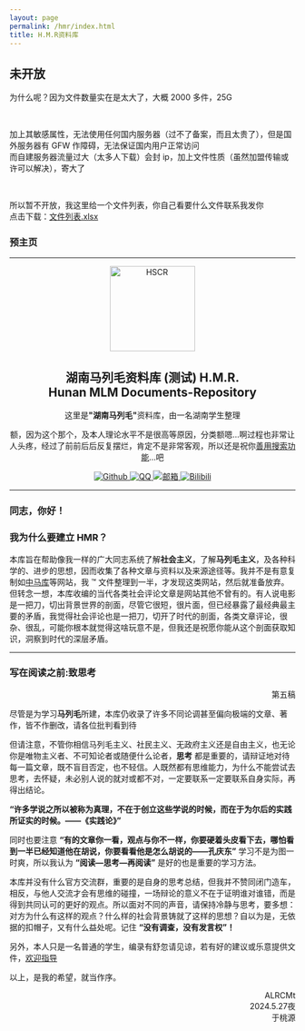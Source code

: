 ```yaml
---
layout: page
permalink: /hmr/index.html
title: H.M.R资料库
---
```


## 未开放

为什么呢？因为文件数量实在是太大了，大概 2000 多件，25G

<br />

加上其敏感属性，无法使用任何国内服务器（过不了备案，而且太贵了），但是国外服务器有 GFW 作障碍，无法保证国内用户正常访问  
而自建服务器流量过大（太多人下载）会封 ip，加上文件性质（虽然加盟传输或许可以解决），寄大了

<br />

所以暂不开放，我这里给一个文件列表，你自己看要什么文件联系我发你  
点击下载：[文件列表.xlsx](https://raw.githubusercontent.com/ALRCMt/ALRCMt.github.io/refs/heads/main/file/%E6%96%87%E4%BB%B6%E5%88%97%E8%A1%A8.xlsx)

### 预主页
<hr />
<div align="CENTER">
  <img src="https://alrcmt.github.io/images/logo/hmr.jpg" alt="HSCR" width="150px"/>
</div>

<div align="center">
  <h2 align="center">湖南马列毛资料库 (测试) H.M.R.<br />Hunan MLM Documents-Repository</h2>

  <p>这里是<strong>"湖南马列毛"</strong>资料库，由一名湖南学生整理</p>

  <p>额，因为这个那个，及本人理论水平不是很高等原因，分类额嗯...啊过程也非常让人头疼，经过了前前后后反复摆烂，肯定不是非常客观，所以还是祝你<u>善用搜索功能</u>...吧</p>

  <p>
    <a href="https://github.com/ALRCMt">
      <img src="https://img.shields.io/badge/Github-ALRCMt-black.svg" alt="Github" />
    </a>
    <a href="https://qm.qq.com/q/4uVkK9nRPW?personal_qrcode_source=3">
      <img src="https://img.shields.io/badge/QQ-ALRCMt-white.svg" alt="QQ" />
    </a>
    <a href="mailto:b122330417@163.com">
      <img src="https://img.shields.io/badge/邮箱-b122330417@163.com-orange.svg" alt="邮箱" />
    </a>
    <a href="https://space.bilibili.com/483215864?spm_id_from=333.1007.0.0">
      <img src="https://img.shields.io/badge/Bilibili-ALRC_Mt-pink.svg" alt="Bilibili" />
    </a>
  </p>
</div>

<hr />

<h3>同志，你好！</h3>

<h3>我为什么要建立 HMR？</h3>

<p>本库旨在帮助像我一样的广大同志系统了解<strong>社会主义</strong>，了解<strong>马列毛主义</strong>，及各种科学的、进步的思想，因而收集了各种文章与资料以及来源途径等。我并不是有意复制如<a href="https://www.marxists.org">中马库</a>等网站，我 ™ 文件整理到一半，才发现这类网站，然后就准备放弃。但转念一想，本库收编的当代各类社会评论文章是网站其他不曾有的。有人说电影是一把刀，切出背景世界的剖面，尽管它很短，很片面，但已经暴露了最经典最主要的矛盾，我觉得社会评论也是一把刀，切开了时代的剖面，各类文章评论，很杂、很乱，可能你根本就觉得这啥玩意不是，但我还是祝愿你能从这个剖面获取知识，洞察到时代的深层矛盾。</p>

<hr />

<h3>写在阅读之前:致思考</h3>

<div align="right">
  <p align="right">第五稿</p>
</div>

<p>尽管是为学习<strong>马列毛</strong>所建，本库仍收录了许多不同论调甚至偏向极端的文章、著作，皆不作删改，请各位批判看到待</p>

<p>但请注意，不管你相信马列毛主义、社民主义、无政府主义还是自由主义，也无论你是唯物主义者、不可知论者或随便什么论者，<strong>思考</strong> 都是重要的，请辩证地对待每一篇文章，既不盲目否定，也不轻信。人既然都有思维能力，为什么不能尝试去思考，去怀疑，未必别人说的就对或都不对，一定要联系一定要联系自身实际，再得出结论。</p>

<p><strong>“许多学说之所以被称为真理，不在于创立这些学说的时候，而在于为尔后的实践所证实的时候。——《实践论》”</strong></p>

<p>同时也要注意 <strong>“有的文章你一看，观点与你不一样，你要硬着头皮看下去，哪怕看到一半已经知道他在胡说，你要看看他是怎么胡说的——孔庆东”</strong> 学习不是为图一时爽，所以我认为 <strong>“阅读—思考—再阅读”</strong> 是好的也是重要的学习方法。</p>

<p>本库并没有什么官方交流群，重要的是自身的思考总结，但我并不赞同闭门造车，相反，与他人交流才会有思维的碰撞，一场辩论的意义不在于证明谁对谁错，而是得到共同认可的更好的观点。所以面对不同的声音，请保持冷静与思考，要多想：对方为什么有这样的观点？什么样的社会背景铸就了这样的思想？自以为是，无依据的扣帽子，又有什么益处呢。记住 <strong>“没有调查，没有发言权”！</strong></p>

<p>另外，本人只是一名普通的学生，编录有舒忽请见谅，若有好的建议或乐意提供文件，<a href="mailto:b122330417@163.com">欢迎指导</a></p>

<p>以上，是我的希望，就当作序。</p>

<div align="right">
  <span align="right">ALRCMt<br />2024.5.27夜<br />于桃源</span>
</div>
